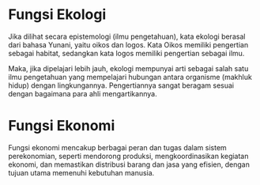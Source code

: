 # Fungsi Ekologi
Jika dilihat secara epistemologi (ilmu pengetahuan), kata ekologi berasal dari bahasa Yunani, yaitu oikos dan logos. Kata Oikos memiliki pengertian sebagai habitat, sedangkan kata logos memiliki pengertian sebagai ilmu.

Maka, jika dipelajari lebih jauh, ekologi mempunyai arti sebagai salah satu ilmu pengetahuan yang mempelajari hubungan antara organisme (makhluk hidup) dengan lingkungannya. Pengertiannya sangat beragam sesuai dengan bagaimana para ahli mengartikannya.

# Fungsi Ekonomi
Fungsi ekonomi mencakup berbagai peran dan tugas dalam sistem perekonomian, seperti mendorong produksi, mengkoordinasikan kegiatan ekonomi, dan memastikan distribusi barang dan jasa yang efisien, dengan tujuan utama memenuhi kebutuhan manusia. 